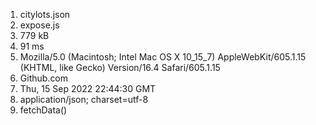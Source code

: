 1. citylots.json
2. expose.js
3. 779 kB
4. 91 ms
5. Mozilla/5.0 (Macintosh; Intel Mac OS X 10_15_7) AppleWebKit/605.1.15 (KHTML, like Gecko) Version/16.4 Safari/605.1.15
6. Github.com
7. Thu, 15 Sep 2022 22:44:30 GMT
8. application/json; charset=utf-8
9. fetchData()